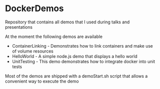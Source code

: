 DockerDemos
===========

Repository that contains all demos that I used during talks and presentations

At the moment the following demos are available

 * ContainerLinking - Demonstrates how to link containers and make use of volume resources
 * HelloWorld - A simple node.js demo that displays a hello world
 * UnitTesting - This demo demonstrates how to integrate docker into unit tests

Most of the demos are shipped with a demoStart.sh script that allows a convenient way to execute the demo
